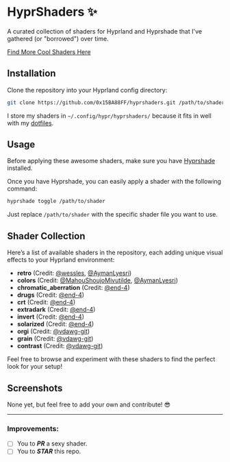 # HyprShaders ✨

A curated collection of shaders for Hyprland and Hyprshade that I've gathered (or "borrowed") over time.

[Find More Cool Shaders Here](https://www.shadertoy.com/)

## Installation

Clone the repository into your Hyprland config directory:

```bash
git clone https://github.com/0x15BA88FF/hyprshaders.git /path/to/shader/directory
```

 I store my shaders in `~/.config/hypr/hyprshaders/` because it fits in well with my [dotfiles]([https://github.com/0x15BA88FF/hyproasis).

## Usage

Before applying these awesome shaders, make sure you have [Hyprshade](https://github.com/loqusion/hyprshade) installed.

Once you have Hyprshade, you can easily apply a shader with the following command:

```bash
hyprshade toggle /path/to/shader
```

Just replace `/path/to/shader` with the specific shader file you want to use.

## Shader Collection

Here’s a list of available shaders in the repository, each adding unique visual effects to your Hyprland environment:

- **retro** (Credit: [@wessles](https://github.com/wessles/GLSL-CRT), [@AymanLyesri](https://github.com/AymanLyesri))
- **colors** (Credit: [@MahouShoujoMivutilde](https://github.com/MahouShoujoMivutilde), [@AymanLyesri](https://github.com/AymanLyesri))
- **chromatic_aberration** (Credit: [@end-4](https://github.com/end-4/dots-hyprland/))
- **drugs** (Credit: [@end-4](https://github.com/end-4/dots-hyprland/))
- **crt** (Credit: [@end-4](https://github.com/end-4/dots-hyprland/))
- **extradark** (Credit: [@end-4](https://github.com/end-4/dots-hyprland/))
- **invert** (Credit: [@end-4](https://github.com/end-4/dots-hyprland/))
- **solarized** (Credit: [@end-4](https://github.com/end-4/dots-hyprland/))
- **orgi** (Credit: [@vdawg-git](https://github.com/vdawg-git/dotfiles))
- **grain** (Credit: [@vdawg-git](https://github.com/vdawg-git/dotfiles))
- **contrast** (Credit: [@vdawg-git](https://github.com/vdawg-git/dotfiles))

Feel free to browse and experiment with these shaders to find the perfect look for your setup!

## Screenshots

None yet, but feel free to add your own and contribute! 😎

---

### Improvements:
- [ ] You to ***PR*** a sexy shader.
- [ ] You to ***STAR*** this repo.
